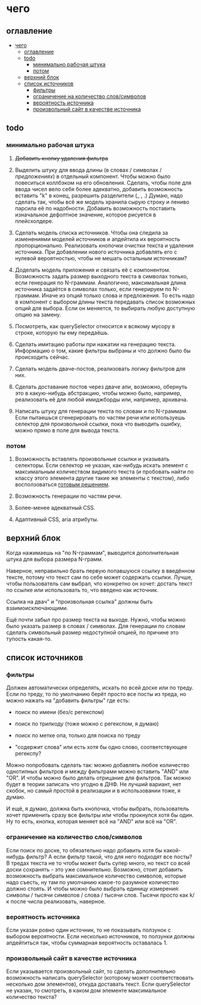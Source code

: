 # чего

## оглавление

- [чего](#чего)
  - [оглавление](#оглавление)
  - [todo](#todo)
    - [минимально рабочая штука](#минимально-рабочая-штука)
    - [потом](#потом)
  - [верхний блок](#верхний-блок)
  - [список источников](#список-источников)
    - [фильтры](#фильтры)
    - [ограничение на количество слов/символов](#ограничение-на-количество-словсимволов)
    - [вероятность источника](#вероятность-источника)
    - [произвольный сайт в качестве источника](#произвольный-сайт-в-качестве-источника)

## todo

### минимально рабочая штука

1. ~~Добавить кнопку удаления фильтра~~

2. Выделить штуку для ввода длины (в словах / символах / _предложениях_) в отдельный компонент. Чтобы можно было повеситься коллбэком на его обновления. Сделать, чтобы поле для ввода чисел вело себя более адекватно, добавить возможность вставить "k" в конец, разрешить разделители (_ , .) Думаю, надо сделать так, чтобы всё же модель хранила сырую строку и лениво парсила её по надобности. Добавить возможность поставить изначальное дефолтное значение, которое рисуется в плейсхолдере.

3. Сделать модель списка источников. Чтобы она следила за изменениями моделей источников и апдейтила их вероятность пропорционально. Реализовать кнопочки очистки текста и удаления источника. При добавлении нового источника добавлять его с нулевой вероятностью, чтобы не мешать остальным источникам?

4. Доделать модель приложения и связать её с компонентом. Возможность задать размер выходного текста в символах только, если генерация по N-граммам. Аналогично, максимальная длина источника задаётся в символах только, если генерируем по N-граммам. Иначе из опций только слова и предложения. То есть надо в компонент с выбором длины текста передавать список возможных опций для выбора. Если он меняется, то выбирать любую доступную опцию на замену.

5. Посмотреть, как querySelector относится к всякому мусору в строке, которую ты ему передаёшь.

6. Сделать имитацию работы при нажатии на генерацию текста. Информацию о том, какие фильтры выбраны и что должно было бы происходить сейчас.

7. Сделать модель дваче-постов, реализовать логику фильтров для них.

8. Сделать доставание постов через дваче апи, возможно, обернуть это в какую-нибудь абстракцию, чтобы можно было, например, реализовать её для любой имиджборды или, например, архивача.

9. Написать штуку для генерации текста по словам и по N-граммам. Если пытаешься сгенерировать по частям речи или используешь селектор для произвольной ссылки, пока что выводить ошибку, можно прямо в поле для вывода текста.

### потом

1. Возможность вставлять произвольные ссылки и указывать селекторы. Если селектор не указан, как-нибудь искать элемент с максимальным количеством видимого текста (и пробовать найти по классу этого элемента другие такие же элементы с текстом), либо восползоваться [готовым решением](https://www.npmjs.com/package/article-parser).

2. Возможность генерации по частям речи.

3. Более-менее адекватный CSS.

4. Адаптивный CSS, aria атрибуты.

## верхний блок

Когда нажимаешь на "по N-граммам", выводится дополнительная штука для выбора размера N-грамм.

Наверное, неправильно брать первую попавшуюся ссылку в введённом тексте, потому что текст сам по себе может содержать ссылки. Лучше, чтобы пользователь сам выбрал, что конкретно он хочет: достать текст по ссылке или использовать то, что введено как источник.

Ссылка на двач" и "произвольная ссылка" должны быть взаимоисключающими.

Ещё почти забыл про размер текста на выходе. Нужно, чтобы можно было указать размер в словах / символах. Для генерации по словам сделать символьный размер недоступной опцией, по причине это тупость какая-то.

## список источников

### фильтры

Должен автоматически определять, искать по всей доске или по треду. Если по треду, то по умолчанию берёт просто все посты из треда, но можно нажать на "добавить фильтры" где есть:

- поиск по имени (без/с регекспом)

- поиск по трипкоду (тоже можно с регекспом, я думаю)

- поиск по метке опа, только для поиска по треду

- "содержит слова" или есть хотя бы одно слово, соответствующее регекспу?

Можно попробовать сделать так: можно добавлять любое количество однотипных фильтров и между фильтрами можно вставить "AND" или "OR". И чтобы можно было делать отрицание для фильтров. Так можно будет в теории записать что угодно в ДНФ. Не лучший вариант, нет скобок, но самый простой в реализации и в использовании тоже, я думаю.

И ещё, я думаю, должна быть кнопочка, чтобы выбрать, пользователь хочет применить сразу все фильтры или чтобы прокнулся хотя бы один. Ну то есть, кнопка, которая меняет всё на "AND" или всё на "OR".

### ограничение на количество слов/символов

Если поиск по доске, то обязательно надо добавить хотя бы какой-нибудь фильтр? А если фильтр такой, что для него подходят все посты? В тредах текста не то чтобы может быть супер много, но текст со всей доски сохранять - это уже сомнительно. Возможно, стоит добавить возможность выбрать максимальное количество символов, которые надо съесть, ну там по умолчанию какое-то разумное количество должно стоять. И чтобы можно было выбрать единицу измерения: символы / тысячи символов / слова / тысячи слов. Тысячи просто как k/к после числа реализовать, наверное.

### вероятность источника

Если указан ровно один источник, то не показывать ползунок с выбором вероятности. Если несколько источников, то ползунки должны апдейтиться так, чтобы суммарная вероятность оставалась 1.

### произвольный сайт в качестве источника

Если указывается произвольный сайт, то сделать дополнительно возможность написать querySelector (которому может соответствовать несколько дом элементов), откуда доставать текст. Если querySelector не указан, то смотреть, в каком дом элементе максимальное количество текста?
